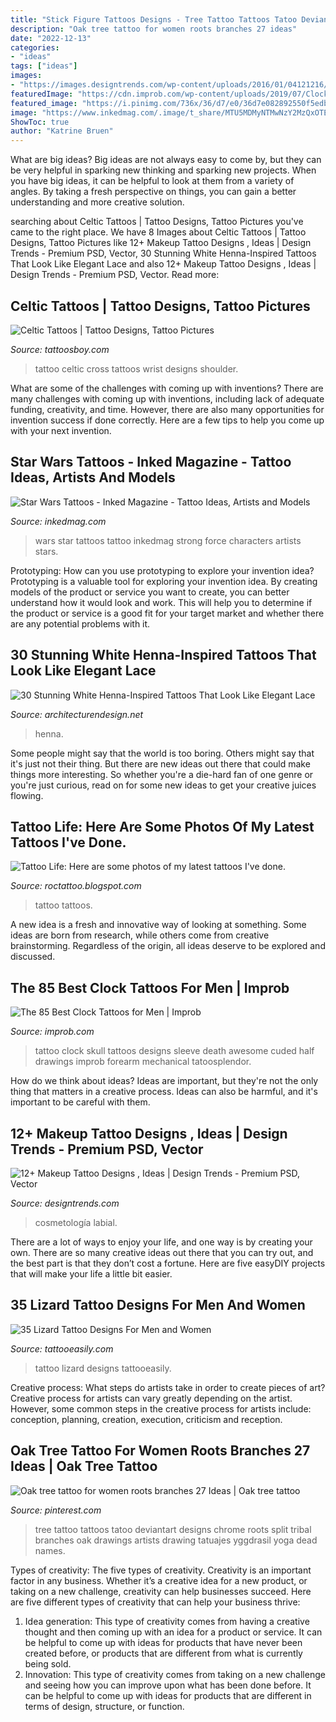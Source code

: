 ```yaml
---
title: "Stick Figure Tattoos Designs - Tree Tattoo Tattoos Tatoo Deviantart Designs Chrome Roots Split Tribal Branches Oak Drawings Artists Drawing Tatuajes Yggdrasil Yoga Dead Names"
description: "Oak tree tattoo for women roots branches 27 ideas"
date: "2022-12-13"
categories:
- "ideas"
tags: ["ideas"]
images:
- "https://images.designtrends.com/wp-content/uploads/2016/01/04121216/Beautiful-Lipstick-Hand-Tattoo.jpg"
featuredImage: "https://cdn.improb.com/wp-content/uploads/2019/07/Clock-of-Death-Skull-Tattoo.jpg"
featured_image: "https://i.pinimg.com/736x/36/d7/e0/36d7e082892550f5edb035d99367cb9d.jpg"
image: "https://www.inkedmag.com/.image/t_share/MTU5MDMyNTMwNzY2MzQxOTEy/sw_veature.jpg"
ShowToc: true
author: "Katrine Bruen"
---
```



What are big ideas?
Big ideas are not always easy to come by, but they can be very helpful in sparking new thinking and sparking new projects. When you have big ideas, it can be helpful to look at them from a variety of angles. By taking a fresh perspective on things, you can gain a better understanding and more creative solution.

	

		
searching about Celtic Tattoos | Tattoo Designs, Tattoo Pictures you've came to the right place. We have 8 Images about Celtic Tattoos | Tattoo Designs, Tattoo Pictures like 12+ Makeup Tattoo Designs , Ideas | Design Trends - Premium PSD, Vector, 30 Stunning White Henna-Inspired Tattoos That Look Like Elegant Lace and also 12+ Makeup Tattoo Designs , Ideas | Design Trends - Premium PSD, Vector. Read more:
		
    
## Celtic Tattoos | Tattoo Designs, Tattoo Pictures

<img loading=lazy src="http://www.tattoosboy.com/wp-content/uploads/2016/02/Celtic-Cross-Tattoo-On-Wrist-TB12066.jpg" onerror="this.onerror=null;this.src='https://tse1.mm.bing.net/th?id=OIP.DVUk3sjwhgaSxVhfNS2x-gHaJ7&amp;pid=15.1';" alt="Celtic Tattoos | Tattoo Designs, Tattoo Pictures">

_Source: tattoosboy.com_

>tattoo celtic cross tattoos wrist designs shoulder. 

	

What are some of the challenges with coming up with inventions?
There are many challenges with coming up with inventions, including lack of adequate funding, creativity, and time. However, there are also many opportunities for invention success if done correctly. Here are a few tips to help you come up with your next invention.

    
## Star Wars Tattoos - Inked Magazine - Tattoo Ideas, Artists And Models

<img loading=lazy src="https://www.inkedmag.com/.image/t_share/MTU5MDMyNTMwNzY2MzQxOTEy/sw_veature.jpg" onerror="this.onerror=null;this.src='https://tse4.mm.bing.net/th?id=OIP.BP7TEZ9Y0FsDgQwFT8-N0wHaHa&amp;pid=15.1';" alt="Star Wars Tattoos - Inked Magazine - Tattoo Ideas, Artists and Models">

_Source: inkedmag.com_

>wars star tattoos tattoo inkedmag strong force characters artists stars. 

	

Prototyping: How can you use prototyping to explore your invention idea?
Prototyping is a valuable tool for exploring your invention idea. By creating models of the product or service you want to create, you can better understand how it would look and work. This will help you to determine if the product or service is a good fit for your target market and whether there are any potential problems with it.

    
## 30 Stunning White Henna-Inspired Tattoos That Look Like Elegant Lace

<img loading=lazy src="https://cdn.architecturendesign.net/wp-content/uploads/2015/10/AD-White-Henna-Tattoo-Temporary-Women-Instagram-Trend-04.jpg" onerror="this.onerror=null;this.src='https://tse2.mm.bing.net/th?id=OIP.LpDMYQoANhg8AOvIPdg1xQHaHX&amp;pid=15.1';" alt="30 Stunning White Henna-Inspired Tattoos That Look Like Elegant Lace">

_Source: architecturendesign.net_

>henna. 

	

Some people might say that the world is too boring. Others might say that it's just not their thing. But there are new ideas out there that could make things more interesting. So whether you're a die-hard fan of one genre or you're just curious, read on for some new ideas to get your creative juices flowing.

    
## Tattoo Life: Here Are Some Photos Of My Latest Tattoos I&#039;ve Done.

<img loading=lazy src="http://1.bp.blogspot.com/-9eoElh9o6yM/TmHXGUGNTkI/AAAAAAAAAKs/BL26HKFeh70/s1600/DSCF9693_0003.jpg" onerror="this.onerror=null;this.src='https://tse3.mm.bing.net/th?id=OIP.OjZGyw0GU6R4ZuqNQTQZhwHaLB&amp;pid=15.1';" alt="Tattoo Life: Here are some photos of my latest tattoos I&#039;ve done.">

_Source: roctattoo.blogspot.com_

>tattoo tattoos. 

	

A new idea is a fresh and innovative way of looking at something. Some ideas are born from research, while others come from creative brainstorming. Regardless of the origin, all ideas deserve to be explored and discussed.

    
## The 85 Best Clock Tattoos For Men | Improb

<img loading=lazy src="https://cdn.improb.com/wp-content/uploads/2019/07/Clock-of-Death-Skull-Tattoo.jpg" onerror="this.onerror=null;this.src='https://tse4.mm.bing.net/th?id=OIP.qhM4znM_8eWove56ZdDn1wHaJ4&amp;pid=15.1';" alt="The 85 Best Clock Tattoos for Men | Improb">

_Source: improb.com_

>tattoo clock skull tattoos designs sleeve death awesome cuded half drawings improb forearm mechanical tatoosplendor. 

	

How do we think about ideas?
Ideas are important, but they're not the only thing that matters in a creative process. Ideas can also be harmful, and it's important to be careful with them.

    
## 12+ Makeup Tattoo Designs , Ideas | Design Trends - Premium PSD, Vector

<img loading=lazy src="https://images.designtrends.com/wp-content/uploads/2016/01/04121216/Beautiful-Lipstick-Hand-Tattoo.jpg" onerror="this.onerror=null;this.src='https://tse1.mm.bing.net/th?id=OIP.AQZ2yCMD2UOqzsNYcxqn6QHaIY&amp;pid=15.1';" alt="12+ Makeup Tattoo Designs , Ideas | Design Trends - Premium PSD, Vector">

_Source: designtrends.com_

>cosmetología labial. 

	

There are a lot of ways to enjoy your life, and one way is by creating your own. There are so many creative ideas out there that you can try out, and the best part is that they don’t cost a fortune. Here are five easyDIY projects that will make your life a little bit easier.

    
## 35 Lizard Tattoo Designs For Men And Women

<img loading=lazy src="http://www.tattooeasily.com/wp-content/uploads/2013/03/Lizard-Tattoo-Designs-For-Men-and-Women-14.jpg" onerror="this.onerror=null;this.src='https://tse4.mm.bing.net/th?id=OIP.zcFF09oMankeZecJeCkQnwHaJ1&amp;pid=15.1';" alt="35 Lizard Tattoo Designs For Men and Women">

_Source: tattooeasily.com_

>tattoo lizard designs tattooeasily. 

	

Creative process: What steps do artists take in order to create pieces of art?
Creative process for artists can vary greatly depending on the artist. However, some common steps in the creative process for artists include: conception, planning, creation, execution, criticism and reception.

    
## Oak Tree Tattoo For Women Roots Branches 27 Ideas | Oak Tree Tattoo

<img loading=lazy src="https://i.pinimg.com/736x/36/d7/e0/36d7e082892550f5edb035d99367cb9d.jpg" onerror="this.onerror=null;this.src='https://tse4.mm.bing.net/th?id=OIP.LTH0mg2NJ4K5_skPMqjP7QAAAA&amp;pid=15.1';" alt="Oak tree tattoo for women roots branches 27 Ideas | Oak tree tattoo">

_Source: pinterest.com_

>tree tattoo tattoos tatoo deviantart designs chrome roots split tribal branches oak drawings artists drawing tatuajes yggdrasil yoga dead names. 

	

Types of creativity: The five types of creativity.
Creativity is an important factor in any business. Whether it’s a creative idea for a new product, or taking on a new challenge, creativity can help businesses succeed. Here are five different types of creativity that can help your business thrive: 
1. Idea generation: This type of creativity comes from having a creative thought and then coming up with an idea for a product or service. It can be helpful to come up with ideas for products that have never been created before, or products that are different from what is currently being sold. 
2. Innovation: This type of creativity comes from taking on a new challenge and seeing how you can improve upon what has been done before. It can be helpful to come up with ideas for products that are different in terms of design, structure, or function. 

